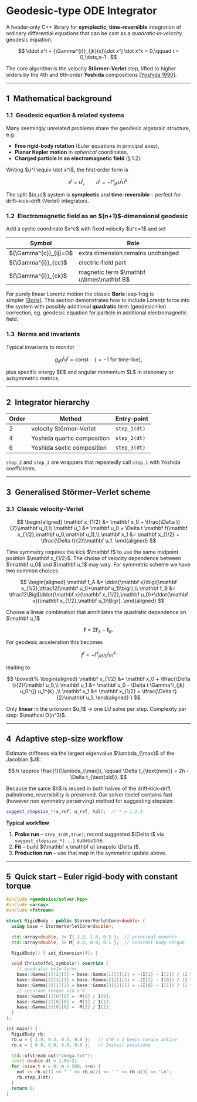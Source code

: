 ﻿# Geodesic‑type ODE Integrator

A header‑only C++ library for **symplectic, time‑reversible** integration of ordinary differential equations that can be cast as a *quadratic‑in‑velocity* geodesic equation.

$$
\ddot x^i + {\Gamma^{i}}_{jk}(x)\\dot x^j \dot x^k = 0,\qquad i = 0,\dots,n-1 .
$$

The core algorithm is the velocity **Störmer–Verlet** step, lifted to higher orders by the 4th and 6th‑order **Yoshida** compositions [[Yoshida 1990](https://doi.org/10.1016/0375-9601\(90\)90092-3)].

---

## 1 Mathematical background

### 1.1 Geodesic equation & related systems

Many seemingly unrelated problems share the geodesic algebraic structure, e.g.

- **Free rigid‑body rotation** (Euler equations in principal axes),
- **Planar Kepler motion** in *spherical* coordinates,
- **Charged particle in an electromagnetic field** (§ 1.2).

Writing \$u^i \equiv \dot x^i\$, the first‑order form is

$$
\dot x^i = u^i, \qquad \dot u^i = -{\Gamma^{i}}_{jk}u^j u^k.
$$

The split \$(x,u)\$ system is **symplectic** and **time‑reversible** – perfect for drift–kick–drift (Verlet) integrators.

### 1.2 Electromagnetic field as an \$(n+1)\$‑dimensional geodesic

Add a cyclic coordinate \$x^c\$ with fixed velocity \$u^c=1\$ and set

| Symbol                  | Role                                         |
| ----------------------- | -------------------------------------------- |
| \${\Gamma^{c}}_{ij}=0\$ | extra dimension remains unchanged            |
| \${\Gamma^{i}}_{cc}\$   | electric‑field part                          |
| \${\Gamma^{i}}_{ck}\$   | magnetic term \$\mathbf u\times\mathbf B\$   |

For purely linear Lorentz motion the classic **Boris** leap‑frog is simpler [[Boris](https://www.sciencedirect.com/science/article/abs/pii/0375960190900923)]. This section demonstrates how to include Lorentz force into the system with possibly additional **quadratic** term (geodesic‑like) correction, eg. geodesic equation for particle in additional electromagnetic field.

### 1.3 Norms and invariants

Typical invariants to monitor

$$
 g_{ij}u^i u^j = \text{const}\quad(=-1 \text{ for time‑like}),
$$

plus specific energy \$E\$ and angular momentum \$L\$ in stationary or axisymmetric metrics.

---

## 2 Integrator hierarchy

| Order | Method                      | Entry‑point  |
| ----- | --------------------------- | ------------ |
| 2     | velocity Störmer–Verlet     | `step_1(dt)` |
| 4     | Yoshida quartic composition | `step_2(dt)` |
| 6     | Yoshida sextic composition  | `step_3(dt)` |

`step_2` and `step_3` are wrappers that repeatedly call `step_1` with Yoshida coefficients.

---

## 3 Generalised Störmer–Verlet scheme

### 3.1 Classic velocity‑Verlet

$$
\begin{aligned}
\mathbf x_{1/2} &= \mathbf x_0 + \tfrac{\Delta t}{2}\\mathbf u_0,\\
\mathbf u_1 &= \mathbf u_0 + \Delta t \mathbf f(\mathbf x_{1/2},\mathbf u_0,\mathbf u_1),\\
\mathbf x_1 &= \mathbf x_{1/2} + \tfrac{\Delta t}{2}\\mathbf u_1.
\end{aligned}
$$

Time symmetry requires the kick \$\mathbf f\$ to use the same midpoint position \$\mathbf x\_{1/2}\$. The choise of velocity dependence between \$\mathbf u_0\$ and \$\mathbf u_1\$ may vary. For symmetric scheme we have two common choices

$$
\begin{aligned}
\mathbf f_A &= \ddot{\mathbf x}\bigl(\mathbf x_{1/2},\tfrac12(\mathbf u_0+\mathbf u_1)\bigr),\\
\mathbf f_B &= \tfrac12\Bigl[\ddot{\mathbf x}(\mathbf x_{1/2},\mathbf u_0)+\ddot{\mathbf x}(\mathbf x_{1/2},\mathbf u_1)\Bigr].
\end{aligned}
$$

Choose a linear combination that annihilates the quadratic dependence on \$\mathbf u\_1\$

$$
 \mathbf f = 2\mathbf f_A - \mathbf f_B.
$$

For geodesic acceleration this becomes

$$
f^i = -{\Gamma^{i}}_{jk} u_0^{j} u_1^{k}
$$

leading to

$$
\boxed{%
\begin{aligned}
\mathbf x_{1/2} &= \mathbf x_0 + \tfrac{\Delta t}{2}\\mathbf u_0,\\
\mathbf u_1 &= \mathbf u_0 - \Delta t \Gamma^i_{jk} u_0^{j} u_1^{k} ,\\
\mathbf x_1 &= \mathbf x_{1/2} + \tfrac{\Delta t}{2}\\mathbf u_1.
\end{aligned}
}
$$

Only **linear** in the unknown \$u\_1\$ → one LU solve per step. Complexity per step: \$\mathcal O(n^3)\$.

---

## 4 Adaptive step‑size workflow

Estimate stiffness via the largest eigenvalue \$\lambda\_{\max}\$ of the Jacobian \$J\$:

$$
h \approx \frac{1}{\lambda_{\max}}, \qquad \Delta t_{\text{new}} = 2h - \Delta t_{\text{old}}.
$$

Because the same \$h\$ is reused in both halves of the drift‑kick‑drift palindrome, reversibility is preserved. Our solver itselef contains fast (however non symmetry perserving) method for suggesting stepsize:

```cpp
suggest_stepsize_*(x_ref, u_ref, tol);  // * = 1,2,3
```

**Typical workflow**

1. **Probe run** – `step_3(dt,true)`; record suggested \$\Delta t\$ via `suggest_stepsize_*(...)` subroutine.
2. **Fit** – build \$(\mathbf x,\mathbf u) \mapsto \Delta t\$.
3. **Production run** – use that map in the symmetric update above.

---

## 5 Quick start – Euler rigid‑body with constant torque

```cpp
#include <geodesics/solver.hpp>
#include <array>
#include <fstream>

struct RigidBody : public StormerVerletCore<double> {
  using base = StormerVerletCore<double>;

  std::array<double, 3> I{ 2.0, 1.0, 0.5 };  // principal moments
  std::array<double, 3> M{ 0.0, 0.0, 0.1 };  // constant body torque

  RigidBody() { set_dimension(4); }

  void Christoffel_symbols() override {
    // quadratic ω×Iω terms
    base::Gamma[1][2][3] = base::Gamma[1][3][2] = -(I[1] - I[2]) / (2 * I[0]);
    base::Gamma[2][3][1] = base::Gamma[2][1][3] = -(I[2] - I[0]) / (2 * I[1]);
    base::Gamma[3][1][2] = base::Gamma[3][2][1] = -(I[0] - I[1]) / (2 * I[2]);
    // constant torque via u^0
    base::Gamma[1][0][0] = -M[0] / I[0];
    base::Gamma[2][0][0] = -M[1] / I[1];
    base::Gamma[3][0][0] = -M[2] / I[2];
  }
};

int main() {
  RigidBody rb;
  rb.u = { 1.0, 0.3, 0.4, 9.0 };   // u^0 = 1 keeps torque active
  rb.x = { 0.0, 0.0, 0.0, 0.0 };   // Initial positions

  std::ofstream out("omega.txt");
  const double dt = 1.0e-2;
  for (size_t n = 0; n < 500; ++n) {
    out << rb.u[1] << ' ' << rb.u[2] << ' ' << rb.u[3] << '\n';
    rb.step_3(dt);
  }
  return 0;
}
```

